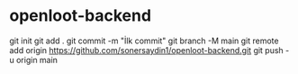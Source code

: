 # openloot-backend
git init
git add .
git commit -m "İlk commit"
git branch -M main
git remote add origin https://github.com/sonersaydin1/openloot-backend.git
git push -u origin main
